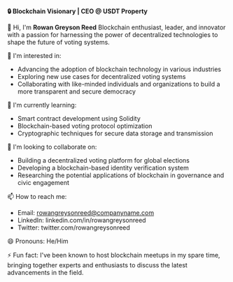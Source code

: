 **🔒 Blockchain Visionary | CEO @ USDT Property**

👋 Hi, I'm **Rowan Greyson Reed**
Blockchain enthusiast, leader, and innovator with a passion for harnessing the power of decentralized technologies to shape the future of voting systems.

👀 I'm interested in:

* Advancing the adoption of blockchain technology in various industries
* Exploring new use cases for decentralized voting systems
* Collaborating with like-minded individuals and organizations to build a more transparent and secure democracy

🌱 I'm currently learning:

* Smart contract development using Solidity
* Blockchain-based voting protocol optimization
* Cryptographic techniques for secure data storage and transmission

💞️ I'm looking to collaborate on:

* Building a decentralized voting platform for global elections
* Developing a blockchain-based identity verification system
* Researching the potential applications of blockchain in governance and civic engagement

📫 How to reach me:

* Email: [rowangreysonreed@companyname.com](mailto:rowangreysonreed@companyname.com)
* LinkedIn: linkedin.com/in/rowangreysonreed
* Twitter: twitter.com/rowangreysonreed

😄 Pronouns: He/Him

⚡ Fun fact: I've been known to host blockchain meetups in my spare time, bringing together experts and enthusiasts to discuss the latest advancements in the field.
